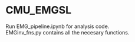 # CMU_EMGSL

Run EMG_pipeline.ipynb for analysis code.  
EMGinv_fns.py contains all the necesary functions.
